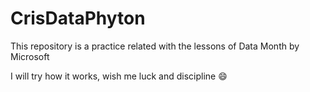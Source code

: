 # CrisDataPhyton
This repository is a practice related with the lessons of Data Month by Microsoft

I will try how it works, wish me luck and discipline :smile:

